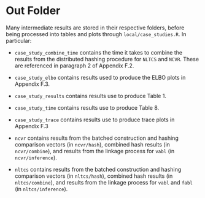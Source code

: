 # Out Folder

Many intermediate results are stored in their respective folders, before being processed into tables and plots through `local/case_studies.R`. In particular:

- `case_study_combine_time` contains the time it takes to combine the results from the distributed hashing procedure for `NLTCS` and `NCVR`. These are referenced in paragraph 2 of Appendix F.2.

- `case_study_elbo` contains results used to produce the ELBO plots in Appendix F.3.

- `case_study_results` contains results use to produce Table 1.

- `case_study_time` contains results use to produce Table 8. 

- `case_study_trace` contains results use to produce trace plots in Appendix F.3 

- `ncvr` contains results from the batched construction and hashing comparison vectors (in `ncvr/hash`), combined hash results (in `ncvr/combine`), and results from the linkage process for `vabl` (in `ncvr/inference`). 

- `nltcs` contains results from the batched construction and hashing comparison vectors (in `nltcs/hash`), combined hash results (in `nltcs/combine`), and results from the linkage process for `vabl` and `fabl` (in `nltcs/inference`). 
